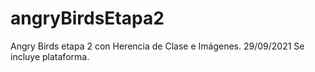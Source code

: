 # angryBirdsEtapa2
Angry Birds etapa 2 con Herencia de Clase e Imágenes.
29/09/2021 Se incluye plataforma.

